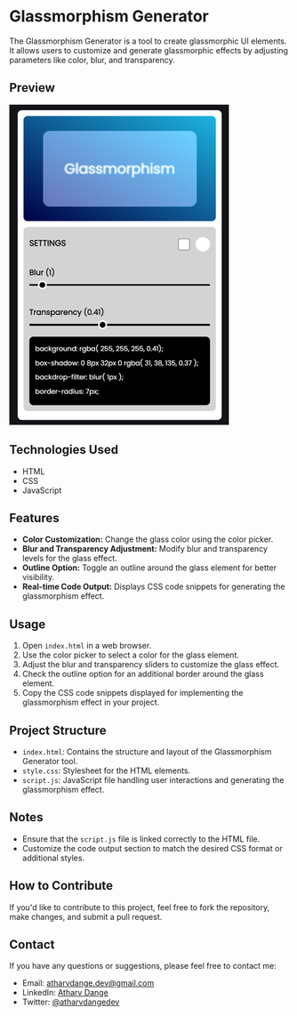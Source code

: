 # Glassmorphism Generator

The Glassmorphism Generator is a tool to create glassmorphic UI elements. It allows users to customize and generate glassmorphic effects by adjusting parameters like color, blur, and transparency.

## Preview

![Glassmorphism Generator Preview](ui.png)

## Technologies Used
- HTML
- CSS
- JavaScript

## Features

- **Color Customization:** Change the glass color using the color picker.
- **Blur and Transparency Adjustment:** Modify blur and transparency levels for the glass effect.
- **Outline Option:** Toggle an outline around the glass element for better visibility.
- **Real-time Code Output:** Displays CSS code snippets for generating the glassmorphism effect.

## Usage

1. Open `index.html` in a web browser.
2. Use the color picker to select a color for the glass element.
3. Adjust the blur and transparency sliders to customize the glass effect.
4. Check the outline option for an additional border around the glass element.
5. Copy the CSS code snippets displayed for implementing the glassmorphism effect in your project.

## Project Structure

- `index.html`: Contains the structure and layout of the Glassmorphism Generator tool.
- `style.css`: Stylesheet for the HTML elements.
- `script.js`: JavaScript file handling user interactions and generating the glassmorphism effect.

## Notes

- Ensure that the `script.js` file is linked correctly to the HTML file.
- Customize the code output section to match the desired CSS format or additional styles.

## How to Contribute

If you'd like to contribute to this project, feel free to fork the repository, make changes, and submit a pull request.

## Contact

If you have any questions or suggestions, please feel free to contact me:

- Email: atharvdange.dev@gmail.com
- LinkedIn: [Atharv Dange](http://linkedin.com/in/atharvdange)
- Twitter: [@atharvdangedev](https://twitter.com/atharvdangedev)